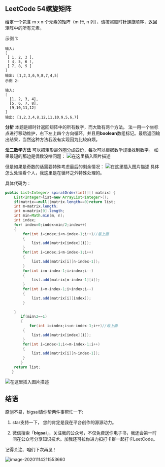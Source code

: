 ## LeetCode 54螺旋矩阵
给定一个包含 m x n 个元素的矩阵（m 行, n 列），请按照顺时针螺旋顺序，返回矩阵中的所有元素。

示例 1:
```
输入:
[
 [ 1, 2, 3 ],
 [ 4, 5, 6 ],
 [ 7, 8, 9 ]
]
输出: [1,2,3,6,9,8,7,4,5]
示例 2:

输入:
[
  [1, 2, 3, 4],
  [5, 6, 7, 8],
  [9,10,11,12]
]
输出: [1,2,3,4,8,12,11,10,9,5,6,7]
```
**分析**
本题是顺时针返回矩阵中的所有数字，而大致有两个方法。
法一用一个坐标点进行移动维护，右下左上四个方向循环，并且用**boolean**数组标记。最后返回输出结果，当然这种方法我没有实现因为比较麻烦。


**法二数学方法**
可以把矩形最外圈分成四份，每次可以根据数学规律找到数字。
如果最短的那边是偶数没啥问题：
![在这里插入图片描述](https://img-blog.csdnimg.cn/20201107181920624.png?x-oss-process=image/watermark,type_ZmFuZ3poZW5naGVpdGk,shadow_10,text_aHR0cHM6Ly9ibG9nLmNzZG4ubmV0L3FxXzQwNjkzMTcx,size_1,color_FFFFFF,t_70)

但是如果是奇数的话需要特殊考虑最后的剩余情况：
![在这里插入图片描述](https://img-blog.csdnimg.cn/20201107182150569.png?x-oss-process=image/watermark,type_ZmFuZ3poZW5naGVpdGk,shadow_10,text_aHR0cHM6Ly9ibG9nLmNzZG4ubmV0L3FxXzQwNjkzMTcx,size_1,color_FFFFFF,t_70)
具体怎么处理看个人，我这里是在循环之外特殊处理的。

具体代码为：


```java
public List<Integer> spiralOrder(int[][] matrix) {
    List<Integer>list=new ArrayList<Integer>();
    if(matrix==null||matrix.length==0)return list;
	int m=matrix.length;
	int n=matrix[0].length;
	int min=Math.min(m, n);
    int index;
	for( index=0;index<min/2;index++)
	{
		for(int i=index;i<n-index-1;i++)//最上面
		{
			list.add(matrix[index][i]);
		}
		for(int i=index;i<m-index-1;i++)
		{
			list.add(matrix[i][n-index-1]);
		}
		for(int i=n-index-1;i>index;i--)
		{
			list.add(matrix[m-index-1][i]);
		}
		for(int i=m-index-1;i>index;i--)
		{
			list.add(matrix[i][index]);
		}
		
	}
       if(min%2==1)
       {
           for(int i=index;i<=n-index-1;i++)//最上面
		{
			list.add(matrix[index][i]);
		}
		for(int i=index+1;i<=m-index-1;i++)
		{
			list.add(matrix[i][n-index-1]);
		}
       }
	return list;
   }
```
![在这里插入图片描述](https://img-blog.csdnimg.cn/20201107183205144.png?x-oss-process=image/watermark,type_ZmFuZ3poZW5naGVpdGk,shadow_10,text_aHR0cHM6Ly9ibG9nLmNzZG4ubmV0L3FxXzQwNjkzMTcx,size_1,color_FFFFFF,t_70)

## 结语

原创不易，bigsai请你帮两件事帮忙一下:

1. star支持一下， 您的肯定是我在平台创作的源源动力。

2. 微信搜索「**bigsai**」，关注我的公众号，不仅免费送你电子书，我还会第一时间在公众号分享知识技术。加我还可拉你进力扣打卡群一起打卡LeetCode。

记得关注、咱们下次再见！

![image-20201114211553660](https://bigsai.oss-cn-shanghai.aliyuncs.com/img/image-20201122215000846.png)